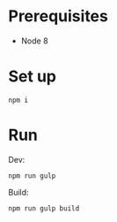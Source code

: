 # Prerequisites

- Node 8

# Set up

```
npm i
```

# Run

Dev:
```
npm run gulp
```

Build:
```
npm run gulp build
```
